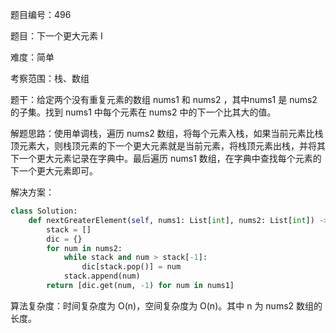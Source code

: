题目编号：496

题目：下一个更大元素 I

难度：简单

考察范围：栈、数组

题干：给定两个没有重复元素的数组 nums1 和 nums2 ，其中nums1 是 nums2 的子集。找到 nums1 中每个元素在 nums2 中的下一个比其大的值。

解题思路：使用单调栈，遍历 nums2 数组，将每个元素入栈，如果当前元素比栈顶元素大，则栈顶元素的下一个更大元素就是当前元素，将栈顶元素出栈，并将其下一个更大元素记录在字典中。最后遍历 nums1 数组，在字典中查找每个元素的下一个更大元素即可。

解决方案：

```python
class Solution:
    def nextGreaterElement(self, nums1: List[int], nums2: List[int]) -> List[int]:
        stack = []
        dic = {}
        for num in nums2:
            while stack and num > stack[-1]:
                dic[stack.pop()] = num
            stack.append(num)
        return [dic.get(num, -1) for num in nums1]
```

算法复杂度：时间复杂度为 O(n)，空间复杂度为 O(n)。其中 n 为 nums2 数组的长度。